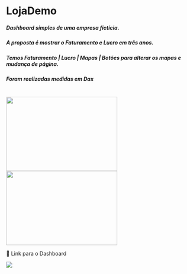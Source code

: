 # LojaDemo

##### Dashboard simples de uma empresa fictícia.
##### A proposta é mostrar o Faturamento e Lucro em três anos.
##### Temos Faturamento | Lucro | Mapas | Botões para alterar os mapas e mudança de página.
##### Foram realizadas medidas em Dax


<div style="display: inline_block"><br>
 <img align"center"  height="200" width="300" src="https://uploaddeimagens.com.br/images/004/366/270/full/Cap1.JPG?1677252047">
 <img align"center"  height="200" width="300" src="https://uploaddeimagens.com.br/images/004/366/272/full/Cap2.JPG?1677252101">

 
 

</div>




🔗 Link para o Dashboard
<div>
 <a href="https://app.powerbi.com/view?r=eyJrIjoiNzVjOGJiNDMtMTY0OC00MzI3LWIwNTMtODc2YTBhZTEwYzFlIiwidCI6IjQyYjFjMWEyLTE0NjItNDNkMy04OTExLTZkYzQ5N2I1YjUwMyJ9" target="_blank"><img src="https://i.ibb.co/jR4n2bm/icons8-power-bi-48.png" target="_blank"></a>
</div>
